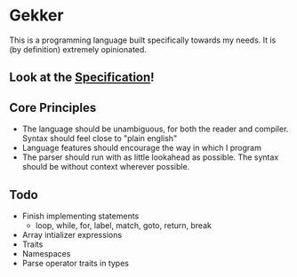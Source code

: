 # Gekker

This is a programming language built specifically towards my needs. It is (by definition)
extremely opinionated.

## Look at the [Specification](spec/)!

## Core Principles

- The language should be unambiguous, for both the reader and compiler.
    Syntax should feel close to "plain english"
- Language features should encourage the way in which I program
- The parser should run with as little lookahead as possible. The syntax should be without context wherever possible.

## Todo

- Finish implementing statements
    - loop, while, for, label, match, goto, return, break
- Array intializer expressions
- Traits
- Namespaces
- Parse operator traits in types
